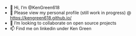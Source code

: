 - 👋 Hi, I’m @KenGreen618
- 👀 Please view my personal profile (still work in progress) @ https://kengreen618.github.io/
- 💞️ I’m looking to collaborate on open source projects
- 📫 Find me on linkedin under Ken Green
